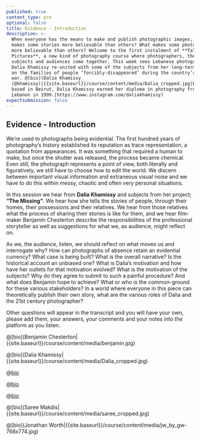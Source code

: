 ```yaml
---
published: true
content_type: pre
optional: false
title: Evidence - Introduction
description: >-
  When everyone has the means to make and publish photographic images, what
  makes some stories more believable than others? What makes some photographers
  more believable than others? Welcome to the first instalment of **Talking
  Pictures**, a new kind of photography course where photographers, their
  subjects and audiences come together. This week sees Lebanese photographer
  Dalia Khamissy re-united with some of the subjects from her long-term project
  on the families of people ‘forcibly-disappeared’ during the country’s civil
  war. @[bio](Dalia Khamissy
  (@khamissy)|{{site.baseurl}}/course/content/media/Dalia_cropped.jpg|Born and
  based in Beirut, Dalia Khamissy earned her diploma in photography from USEK,
  Lebanon in 1999.|https://www.instagram.com/daliakhamissy)
expectsubmission: false
---
```

## Evidence - Introduction

We’re used to photographs being evidential. The first hundred years of photography’s history established its reputation as trace representation, a quotation from appearances. It was something that required a human to make, but once the shutter was released, the process became chemical. Even still, the photograph represents a point of view, both literally and figuratively, we still have to choose how to edit the world. We discern between important visual information and extraneous visual noise and we have to do this within messy, chaotic and often very personal situations.

In this session we hear from **Dalia Khamissy** and subjects from her project; **“The Missing”**. We hear how she tells the stories of people, through their homes, their possessions and their relatives. We hear from those relatives what the process of sharing their stories is like for them, and we hear film-maker Benjamin Chesterton describe the responsibilities of the professional storyteller as well as suggestions for what we, as audience, might reflect on.

As we, the audience, listen, we should reflect on what moves us and interrogate why? How can photographs of absence retain an evidential currency? What case is being built? What is the overall narrative? Is the historical account an unbiased one? What is Dalia’s motivation and how have her outlets for that motivation evolved? What is the motivation of the subjects? Why do they agree to submit to such a painful procedure? And what does Benjamin hope to achieve? What or who is the common-ground for these various stakeholders? In a world where everyone in this piece can theoretically publish their own story, what are the various roles of Dalia and the 21st century photographer?

Other questions will appear in the transcript and you will have your own, please add them, your answers, your comments and your notes into the platform as you listen.

@[bio](Benjamin Chesterton|{{site.baseurl}}/course/content/media/benjamin.jpg)

@[bio](Dalia Khamissy|{{site.baseurl}}/course/content/media/Dalia_cropped.jpg)

@[bio](Lina-Geadah|{{site.baseurl}}/course/content/media/Lina-Geadah.jpg)

@[bio](Jeanette-Youssef|{{site.baseurl}}/course/content/media/Jeanette-Youssef.jpg)

@[bio](Aida-Geadah.jpg|{{site.baseurl}}/course/content/media/Aida-Geadah.jpg)

@[bio](Saree Makdis|{{site.baseurl}}/course/content/media/saree_cropped.jpg)

@[bio](Jonathan Worth|{{site.baseurl}}/course/content/media/jw_by_gw-768x774.jpg)
